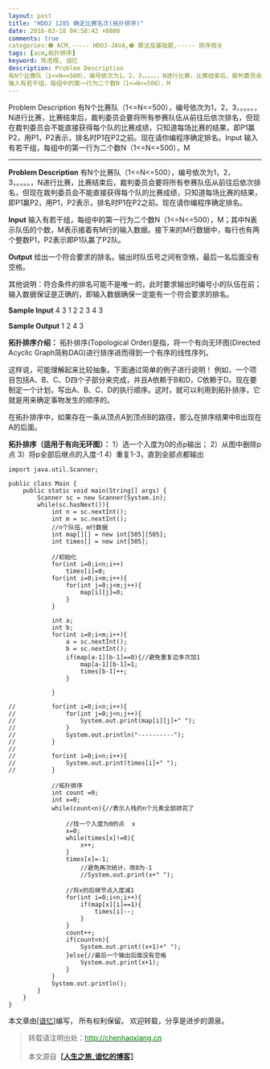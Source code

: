 ```yaml
---
layout: post
title: "HDOJ 1285 确定比赛名次(拓扑排序)"
date: 2016-03-18 04:58:42 +0800
comments: true
categories:❶ ACM,----- HDOJ-JAVA,❺ 算法及基础题,----- 排序相关
tags: [acm,拓扑排序]
keyword: 陈浩翔, 谙忆
description: Problem Description 
有N个比赛队（1<=N<=500），编号依次为1，2，3，。。。。，N进行比赛，比赛结束后，裁判委员会要将所有参赛队伍从前往后依次排名，但现在裁判委员会不能直接获得每个队的比赛成绩，只知道每场比赛的结果，即P1赢P2，用P1，P2表示，排名时P1在P2之前。现在请你编程序确定排名。Input 
输入有若干组，每组中的第一行为二个数N（1<=N<=500），M 
---
```



Problem Description 
有N个比赛队（1<=N<=500），编号依次为1，2，3，。。。。，N进行比赛，比赛结束后，裁判委员会要将所有参赛队伍从前往后依次排名，但现在裁判委员会不能直接获得每个队的比赛成绩，只知道每场比赛的结果，即P1赢P2，用P1，P2表示，排名时P1在P2之前。现在请你编程序确定排名。Input 
输入有若干组，每组中的第一行为二个数N（1<=N<=500），M
<!-- more -->
----------

**Problem Description**
有N个比赛队（1<=N<=500），编号依次为1，2，3，。。。。，N进行比赛，比赛结束后，裁判委员会要将所有参赛队伍从前往后依次排名，但现在裁判委员会不能直接获得每个队的比赛成绩，只知道每场比赛的结果，即P1赢P2，用P1，P2表示，排名时P1在P2之前。现在请你编程序确定排名。

 

**Input**
输入有若干组，每组中的第一行为二个数N（1<=N<=500），M；其中N表示队伍的个数，M表示接着有M行的输入数据。接下来的M行数据中，每行也有两个整数P1，P2表示即P1队赢了P2队。

 

**Output**
给出一个符合要求的排名。输出时队伍号之间有空格，最后一名后面没有空格。

其他说明：符合条件的排名可能不是唯一的，此时要求输出时编号小的队伍在前；输入数据保证是正确的，即输入数据确保一定能有一个符合要求的排名。

 

**Sample Input**
4 3
1 2
2 3
4 3
 

**Sample Output**
1 2 4 3


**拓扑排序介绍：**
拓扑排序(Topological Order)是指，将一个有向无环图(Directed Acyclic Graph简称DAG)进行排序进而得到一个有序的线性序列。

这样说，可能理解起来比较抽象。下面通过简单的例子进行说明！ 
例如，一个项目包括A、B、C、D四个子部分来完成，并且A依赖于B和D，C依赖于D。现在要制定一个计划，写出A、B、C、D的执行顺序。这时，就可以利用到拓扑排序，它就是用来确定事物发生的顺序的。

在拓扑排序中，如果存在一条从顶点A到顶点B的路径，那么在排序结果中B出现在A的后面。

**拓扑排序（适用于有向无环图）：**
1）选一个入度为0的点p输出；
2）从图中删除p点
3）将p全部后继点的入度-1
4）重复1-3，直到全部点都输出

```
import java.util.Scanner;

public class Main {
	public static void main(String[] args) {
		Scanner sc = new Scanner(System.in);
		while(sc.hasNext()){
			int n = sc.nextInt();
			int m = sc.nextInt();
			//n个队伍，m行数据
			int map[][] = new int[505][505];
			int times[] = new int[505];
			
			//初始化
			for(int i=0;i<n;i++)
				times[i]=0;
			for(int i=0;i<m;i++){
				for(int j=0;j<m;j++){
					map[i][j]=0;
				}
			}
				
			int a;
			int b;
			for(int i=0;i<m;i++){
				a = sc.nextInt();
				b = sc.nextInt();
				if(map[a-1][b-1]==0){//避免重复边多次加1
					map[a-1][b-1]=1;
					times[b-1]++;
				}
				
			}
			
//			for(int i=0;i<n;i++){
//				for(int j=0;j<n;j++){
//					System.out.print(map[i][j]+" ");
//				}
//				System.out.println("----------");
//			}
//			
//			for(int i=0;i<n;i++){
//				System.out.print(times[i]+" ");
//			}
			
			//拓扑排序
			int count =0;
			int x=0;
			while(count<n){//表示入栈的n个元素全部排完了
				
				//找一个入度为0的点  x
				x=0;
				while(times[x]!=0){
					x++;
				}
				times[x]=-1;
					//避免再次统计，改0为-1
					//System.out.print(x+" ");
				
				//将x的后继节点入度减1
				for(int i=0;i<n;i++){
					if(map[x][i]==1){
						times[i]--;
					}
				}
				count++;
				if(count<n){
					System.out.print((x+1)+" ");
				}else{//最后一个输出后面没有空格
					System.out.print(x+1);
				}
			}
			System.out.println();
		}
	}
}

```

本文章由<a href="http://chenhaoxiang.cn/">[谙忆]</a>编写， 所有权利保留。 
欢迎转载，分享是进步的源泉。
<blockquote cite='陈浩翔'>
<p background-color='#D3D3D3'>转载请注明出处：<a href='http://chenhaoxiang.cn'><font color="green">http://chenhaoxiang.cn</font></a><br><br>
本文源自<strong>【<a href='http://chenhaoxiang.cn' target='_blank'>人生之旅_谙忆的博客</a>】</strong></p>
</blockquote>
